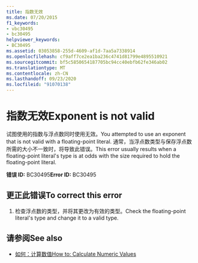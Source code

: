 ```yaml
---
title: 指数无效
ms.date: 07/20/2015
f1_keywords:
- vbc30495
- bc30495
helpviewer_keywords:
- BC30495
ms.assetid: 03053858-255d-4609-af1d-7aa5a7338914
ms.openlocfilehash: cf9aff7ce2ea1ba236c4741d81799e4895510921
ms.sourcegitcommit: bf5c5850654187705bc94cc40ebfb62fe346ab02
ms.translationtype: MT
ms.contentlocale: zh-CN
ms.lasthandoff: 09/23/2020
ms.locfileid: "91070138"
---
```

# <a name="exponent-is-not-valid"></a><span data-ttu-id="76c4a-102">指数无效</span><span class="sxs-lookup"><span data-stu-id="76c4a-102">Exponent is not valid</span></span>

<span data-ttu-id="76c4a-103">试图使用的指数与浮点数同时使用无效。</span><span class="sxs-lookup"><span data-stu-id="76c4a-103">You attempted to use an exponent that is not valid with a floating-point literal.</span></span> <span data-ttu-id="76c4a-104">通常，当浮点数类型与保存浮点数所需的大小不一致时，将导致此错误。</span><span class="sxs-lookup"><span data-stu-id="76c4a-104">This error usually results when a floating-point literal's type is at odds with the size required to hold the floating-point literal.</span></span>  
  
 <span data-ttu-id="76c4a-105">**错误 ID:** BC30495</span><span class="sxs-lookup"><span data-stu-id="76c4a-105">**Error ID:** BC30495</span></span>  
  
## <a name="to-correct-this-error"></a><span data-ttu-id="76c4a-106">更正此错误</span><span class="sxs-lookup"><span data-stu-id="76c4a-106">To correct this error</span></span>  
  
1. <span data-ttu-id="76c4a-107">检查浮点数的类型，并将其更改为有效的类型。</span><span class="sxs-lookup"><span data-stu-id="76c4a-107">Check the floating-point literal's type and change it to a valid type.</span></span>  
  
## <a name="see-also"></a><span data-ttu-id="76c4a-108">请参阅</span><span class="sxs-lookup"><span data-stu-id="76c4a-108">See also</span></span>

- [<span data-ttu-id="76c4a-109">如何：计算数值</span><span class="sxs-lookup"><span data-stu-id="76c4a-109">How to: Calculate Numeric Values</span></span>](../programming-guide/language-features/operators-and-expressions/how-to-calculate-numeric-values.md)
